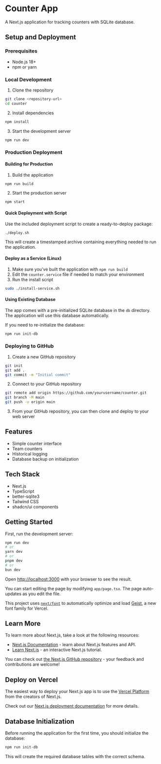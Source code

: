 # Counter App

A Next.js application for tracking counters with SQLite database.

## Setup and Deployment

### Prerequisites
- Node.js 18+ 
- npm or yarn

### Local Development
1. Clone the repository
```bash
git clone <repository-url>
cd counter
```

2. Install dependencies
```bash
npm install
```

3. Start the development server
```bash
npm run dev
```

### Production Deployment

#### Building for Production
1. Build the application
```bash
npm run build
```

2. Start the production server
```bash
npm start
```

#### Quick Deployment with Script
Use the included deployment script to create a ready-to-deploy package:

```bash
./deploy.sh
```

This will create a timestamped archive containing everything needed to run the application.

#### Deploy as a Service (Linux)
1. Make sure you've built the application with `npm run build`
2. Edit the `counter.service` file if needed to match your environment
3. Run the install script
```bash
sudo ./install-service.sh
```

#### Using Existing Database
The app comes with a pre-initialized SQLite database in the `db` directory. The application will use this database automatically.

If you need to re-initialize the database:
```bash
npm run init-db
```

### Deploying to GitHub

1. Create a new GitHub repository
```bash
git init
git add .
git commit -m "Initial commit"
```

2. Connect to your GitHub repository
```bash
git remote add origin https://github.com/yourusername/counter.git
git branch -M main
git push -u origin main
```

3. From your GitHub repository, you can then clone and deploy to your web server

## Features
- Simple counter interface
- Team counters
- Historical logging
- Database backup on initialization

## Tech Stack
- Next.js
- TypeScript
- better-sqlite3
- Tailwind CSS
- shadcn/ui components

## Getting Started

First, run the development server:

```bash
npm run dev
# or
yarn dev
# or
pnpm dev
# or
bun dev
```

Open [http://localhost:3000](http://localhost:3000) with your browser to see the result.

You can start editing the page by modifying `app/page.tsx`. The page auto-updates as you edit the file.

This project uses [`next/font`](https://nextjs.org/docs/app/building-your-application/optimizing/fonts) to automatically optimize and load [Geist](https://vercel.com/font), a new font family for Vercel.

## Learn More

To learn more about Next.js, take a look at the following resources:

- [Next.js Documentation](https://nextjs.org/docs) - learn about Next.js features and API.
- [Learn Next.js](https://nextjs.org/learn) - an interactive Next.js tutorial.

You can check out [the Next.js GitHub repository](https://github.com/vercel/next.js) - your feedback and contributions are welcome!

## Deploy on Vercel

The easiest way to deploy your Next.js app is to use the [Vercel Platform](https://vercel.com/new?utm_medium=default-template&filter=next.js&utm_source=create-next-app&utm_campaign=create-next-app-readme) from the creators of Next.js.

Check out our [Next.js deployment documentation](https://nextjs.org/docs/app/building-your-application/deploying) for more details.

## Database Initialization

Before running the application for the first time, you should initialize the database:

```bash
npm run init-db
```

This will create the required database tables with the correct schema.
